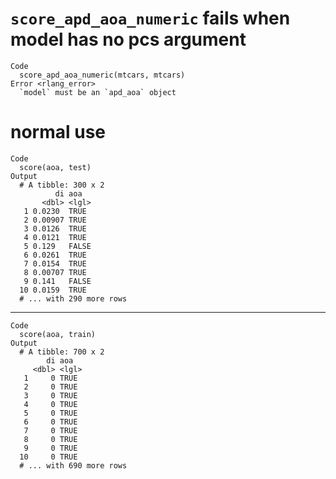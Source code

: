 # `score_apd_aoa_numeric` fails when model has no pcs argument

    Code
      score_apd_aoa_numeric(mtcars, mtcars)
    Error <rlang_error>
      `model` must be an `apd_aoa` object

# normal use

    Code
      score(aoa, test)
    Output
      # A tibble: 300 x 2
              di aoa  
           <dbl> <lgl>
       1 0.0230  TRUE 
       2 0.00907 TRUE 
       3 0.0126  TRUE 
       4 0.0121  TRUE 
       5 0.129   FALSE
       6 0.0261  TRUE 
       7 0.0154  TRUE 
       8 0.00707 TRUE 
       9 0.141   FALSE
      10 0.0159  TRUE 
      # ... with 290 more rows

---

    Code
      score(aoa, train)
    Output
      # A tibble: 700 x 2
            di aoa  
         <dbl> <lgl>
       1     0 TRUE 
       2     0 TRUE 
       3     0 TRUE 
       4     0 TRUE 
       5     0 TRUE 
       6     0 TRUE 
       7     0 TRUE 
       8     0 TRUE 
       9     0 TRUE 
      10     0 TRUE 
      # ... with 690 more rows

